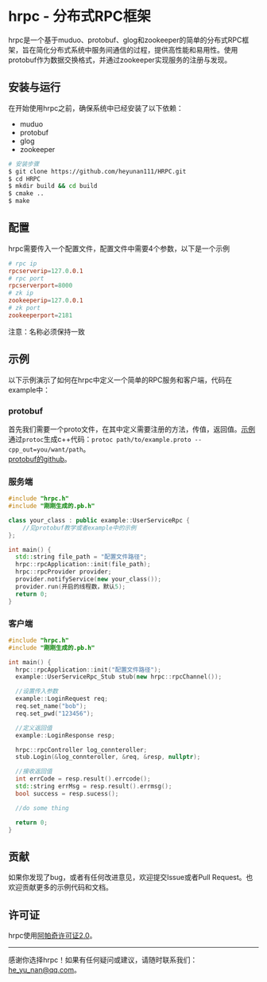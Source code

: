 # hrpc - 分布式RPC框架

hrpc是一个基于muduo、protobuf、glog和zookeeper的简单的分布式RPC框架，旨在简化分布式系统中服务间通信的过程，提供高性能和易用性。使用protobuf作为数据交换格式，并通过zookeeper实现服务的注册与发现。

## 安装与运行

在开始使用hrpc之前，确保系统中已经安装了以下依赖：

- muduo
- protobuf
- glog
- zookeeper

```bash
# 安装步骤
$ git clone https://github.com/heyunan111/HRPC.git
$ cd HRPC
$ mkdir build && cd build
$ cmake ..
$ make
```

## 配置

hrpc需要传入一个配置文件，配置文件中需要4个参数，以下是一个示例  

```conf
# rpc ip
rpcserverip=127.0.0.1
# rpc port
rpcserverport=8000
# zk ip
zookeeperip=127.0.0.1
# zk port
zookeeperport=2181
```
注意：名称必须保持一致  


## 示例

以下示例演示了如何在hrpc中定义一个简单的RPC服务和客户端，代码在example中：

### protobuf

首先我们需要一个proto文件，在其中定义需要注册的方法，传值，返回值。[示例](./example/user.proto)  
通过`protoc`生成c++代码：`protoc path/to/example.proto --cpp_out=you/want/path`。  
[protobuf的github](https://github.com/protocolbuffers/protobuf.git)。  

### 服务端

```cpp
#include "hrpc.h"
#include "刚刚生成的.pb.h"

class your_class : public example::UserServiceRpc {
    //见protobuf教学或者example中的示例
};

int main() {
  std::string file_path = "配置文件路径";
  hrpc::rpcApplication::init(file_path);
  hrpc::rpcProvider provider;
  provider.notifyService(new your_class());
  provider.run(开启的线程数，默认5);
  return 0;
}
```

### 客户端

```cpp
#include "hrpc.h"
#include "刚刚生成的.pb.h"

int main() {
  hrpc::rpcApplication::init("配置文件路径");
  example::UserServiceRpc_Stub stub(new hrpc::rpcChannel());

  //设置传入参数
  example::LoginRequest req;
  req.set_name("bob");
  req.set_pwd("123456");

  //定义返回值
  example::LoginResponse resp;

  hrpc::rpcController log_connteroller;
  stub.Login(&log_connteroller, &req, &resp, nullptr);

  //接收返回值
  int errCode = resp.result().errcode();
  std::string errMsg = resp.result().errmsg();
  bool success = resp.sucess();

  //do some thing

  return 0;
}
```

## 贡献

如果你发现了bug，或者有任何改进意见，欢迎提交Issue或者Pull Request。也欢迎贡献更多的示例代码和文档。

## 许可证

hrpc使用[阿帕奇许可证2.0](LICENSE)。

---

感谢你选择hrpc！如果有任何疑问或建议，请随时联系我们：he_yu_nan@qq.com。